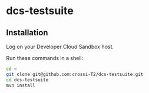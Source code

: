 # dcs-testsuite

## Installation 

Log on your Developer Cloud Sandbox host.

Run these commands in a shell:

```bash
cd ~
git clone git@github.com:crossi-T2/dcs-testsuite.git
cd dcs-testsuite
mvn install
```
